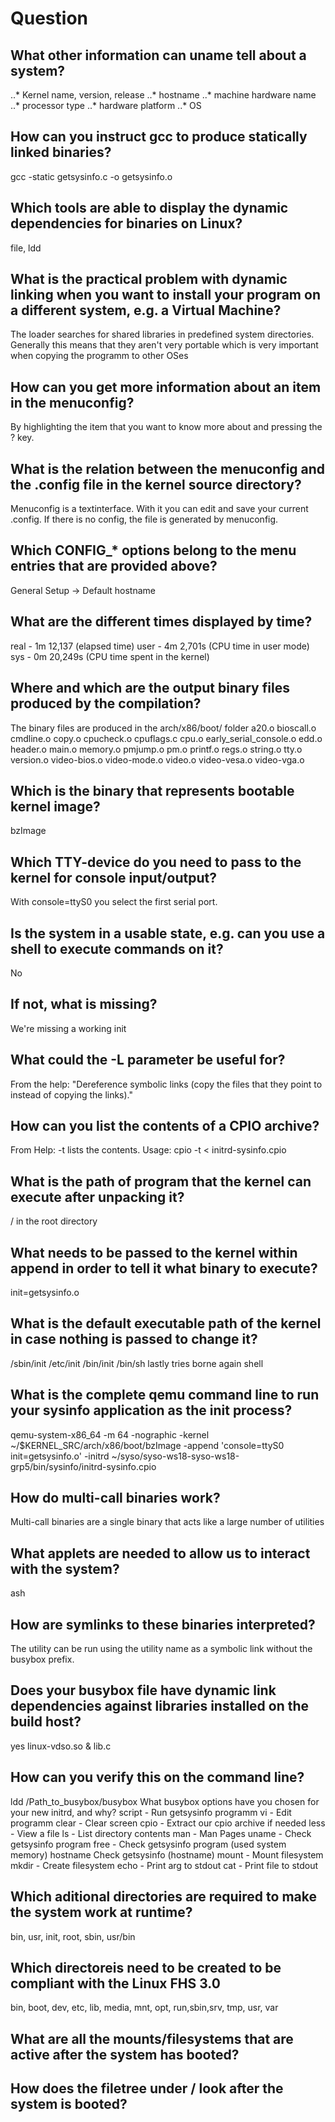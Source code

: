 # Question
## What other information can uname tell about a system?
..* Kernel name, version, release
..* hostname
..* machine hardware name
..* processor type
..* hardware platform
..* OS
## How can you instruct gcc to produce statically linked binaries?
gcc -static getsysinfo.c -o getsysinfo.o
## Which tools are able to display the dynamic dependencies for binaries on Linux?
file, ldd
## What is the practical problem with dynamic linking when you want to install your program on a different system, e.g. a Virtual Machine?
The loader searches for shared libraries in predefined system directories. Generally this means that they aren't very portable which is very important when copying the programm to other OSes
## How can you get more information about an item in the menuconfig?
By highlighting the item that you want to know more about and pressing the ? key.
## What is the relation between the menuconfig and the .config file in the kernel source directory?
Menuconfig is a textinterface. With it you can edit and save your current .config. If there is no config, the file is generated by menuconfig.
## Which CONFIG_* options belong to the menu entries that are provided above?
General Setup -> Default hostname
## What are the different times displayed by time?
real	- 1m 12,137 (elapsed time)
user	- 4m 2,701s (CPU time in user mode)
sys 	- 0m 20,249s (CPU time spent in the kernel)
## Where and which are the output binary files produced by the compilation?
The binary files are produced in the arch/x86/boot/ folder
a20.o
bioscall.o
cmdline.o
copy.o
cpucheck.o
cpuflags.c
cpu.o
early_serial_console.o
edd.o
header.o
main.o
memory.o
pmjump.o
pm.o
printf.o
regs.o
string.o
tty.o
version.o
video-bios.o
video-mode.o
video.o
video-vesa.o
video-vga.o
## Which is the binary that represents bootable kernel image?
bzImage
## Which TTY-device do you need to pass to the kernel for console input/output?
With console=ttyS0 you select the first serial port.
## Is the system in a usable state, e.g. can you use a shell to execute commands on it?
No
## If not, what is missing?
We're missing a working init
## What could the -L parameter be useful for?
From the help: "Dereference  symbolic  links  (copy  the files that they point to instead of copying the links)."
## How can you list the contents of a CPIO archive?
From Help: -t lists the contents. Usage: cpio -t < initrd-sysinfo.cpio
## What is the path of program that the kernel can execute after unpacking it?
/ in the root directory
## What needs to be passed to the kernel within append in order to tell it what binary to execute?
init=getsysinfo.o
## What is the default executable path of the kernel in case nothing is passed to change it?
/sbin/init
/etc/init
/bin/init
/bin/sh lastly tries borne again shell
## What is the complete qemu command line to run your sysinfo application as the init process?
qemu-system-x86_64 -m 64 -nographic -kernel ~/$KERNEL_SRC/arch/x86/boot/bzImage -append 'console=ttyS0 init=getsysinfo.o' -initrd ~/syso/syso-ws18-syso-ws18-grp5/bin/sysinfo/initrd-sysinfo.cpio
## How do multi-call binaries work?
Multi-call binaries are a single binary that acts like a large number of utilities
## What applets are needed to allow us to interact with the system?
ash
## How are symlinks to these binaries interpreted?
The utility can be run using the utility name as a symbolic link without the busybox prefix.
## Does your busybox file have dynamic link dependencies against libraries installed on the build host?
yes linux-vdso.so & lib.c
## How can you verify this on the command line?
ldd /Path_to_busybox/busybox
What busybox options have you chosen for your new initrd, and why?
script - Run getsysinfo programm
vi - Edit programm
clear - Clear screen
cpio - Extract our cpio archive if needed
less - View a file
ls - List directory contents
man - Man Pages
uname - Check getsysinfo program
free - Check getsysinfo program (used system memory)
hostname Check getsysinfo (hostname)
mount - Mount filesystem
mkdir - Create filesystem
echo - Print arg to stdout
cat - Print file to stdout
## Which aditional directories are required to make the system work at runtime?
bin, usr, init, root, sbin, usr/bin
## Which directoreis need to be created to be compliant with the Linux FHS 3.0
bin, boot, dev, etc, lib, media, mnt, opt, run,sbin,srv, tmp, usr, var
## What are all the mounts/filesystems that are active after the system has booted?
## How does the filetree under / look after the system is booted?

